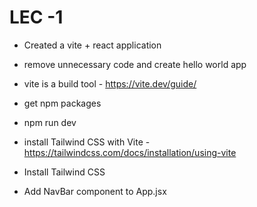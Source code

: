 # LEC -1

- Created a vite + react application
- remove unnecessary code and create hello world app

- vite is a build tool - https://vite.dev/guide/
- get npm packages
- npm run dev

- install Tailwind CSS with Vite - https://tailwindcss.com/docs/installation/using-vite

- Install Tailwind CSS
- Add NavBar component to App.jsx

